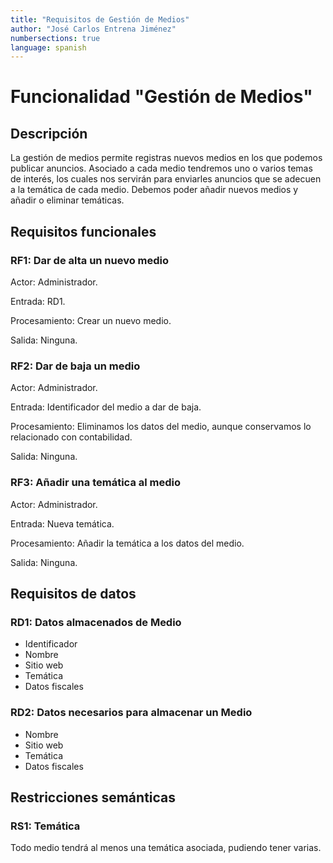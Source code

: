 ```yaml
---
title: "Requisitos de Gestión de Medios"
author: "José Carlos Entrena Jiménez"
numbersections: true
language: spanish
---
```


# Funcionalidad "Gestión de Medios"

## Descripción 

La gestión de medios permite registras nuevos medios en los que podemos publicar anuncios. Asociado a cada medio tendremos uno o varios temas de interés, los cuales nos servirán para enviarles anuncios que se adecuen a la temática de cada medio. Debemos poder añadir nuevos medios y añadir o eliminar temáticas. 

## Requisitos funcionales 

### RF1: Dar de alta un nuevo medio

Actor: 
Administrador. 

Entrada: 
RD1. 

Procesamiento: 
Crear un nuevo medio. 

Salida: 
Ninguna. 

### RF2: Dar de baja un medio

Actor: 
Administrador. 

Entrada: 
Identificador del medio a dar de baja. 

Procesamiento: 
Eliminamos los datos del medio, aunque conservamos lo relacionado con contabilidad. 

Salida: 
Ninguna. 

### RF3: Añadir una temática al medio
 
Actor: 
Administrador. 

Entrada: 
Nueva temática.

Procesamiento: 
Añadir la temática a los datos del medio. 

Salida: 
Ninguna. 


## Requisitos de datos

### RD1: Datos almacenados de Medio 
   - Identificador
   - Nombre
   - Sitio web 
   - Temática 
   - Datos fiscales

### RD2: Datos necesarios para almacenar un Medio 
   - Nombre
   - Sitio web 
   - Temática
   - Datos fiscales


## Restricciones semánticas

### RS1: Temática
Todo medio tendrá al menos una temática asociada, pudiendo tener varias. 



